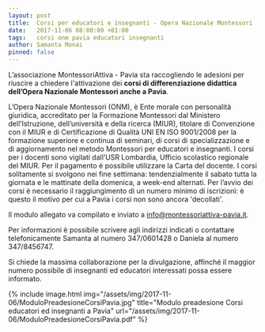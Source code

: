 ```yaml
---
layout: post
title:  Corsi per educatori e insegnanti - Opera Nazionale Montessori
date:   2017-11-06 08:00:00 +01:00
tags:   corsi onm pavia educatori insegnanti
author: Samanta Monai
pinned: false
---
```



L’associazione MontessoriAttiva - Pavia sta raccogliendo le adesioni per riuscire a chiedere l'attivazione dei **corsi di differenziazione didattica dell’Opera Nazionale Montessori anche a Pavia**.  

L’Opera Nazionale Montessori (ONM), è Ente morale con personalità giuridica, accreditato per la Formazione Montessori dal Ministero dell’Istruzione, dell’università e della ricerca (MIUR), titolare di Convenzione con il MIUR e di Certificazione di Qualità UNI EN ISO 9001/2008 per la formazione superiore e continua di seminari, di corsi di specializzazione e di aggiornamento nel metodo Montessori per educatori e insegnanti. I corsi per i docenti sono vigilati dall’USR Lombardia, Ufficio scolastico regionale del MIUR. Per il pagamento é possibile utilizzare la Carta del docente.  I corsi solitamente si svolgono nei fine settimana: tendenzialmente il sabato tutta la giornata e le mattinate della domenica, a week-end alternati.
Per l’avvio dei corsi è necessario il raggiungimento di un numero minimo di iscrizioni: è questo il motivo per cui a Pavia i corsi non sono ancora 'decollati'.

Il modulo allegato va compilato e inviato a [info@montessoriattiva-pavia.it](mailto:info@montessoriattiva-pavia.it).

Per informazioni è possibile scrivere agli indirizzi indicati o contattare telefonicamente Samanta al numero 347/0601428 o Daniela al numero 347/8456747.

Si chiede la massima collaborazione per la divulgazione, affinché il maggior numero possibile di insegnanti ed educatori interessati possa essere informato.



{% include image.html img="/assets/img/2017-11-06/ModuloPreadesioneCorsiPavia.jpg" title="Modulo preadesione Corsi educatori ed insegnanti a Pavia" url="/assets/img/2017-11-06/ModuloPreadesioneCorsiPavia.pdf" %}
